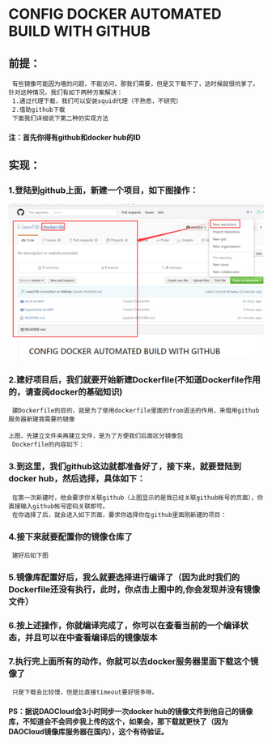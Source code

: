 # CONFIG DOCKER AUTOMATED BUILD WITH GITHUB
## 前提：
     有些镜像可能因为墙的问题，不能访问，那我们需要，但是又下载不了，这时候就很坑爹了。针对这种情况，我们有如下两种方案解决：
     1.通过代理下载，我们可以安装squid代理（不熟悉，不研究）
     2.借助github下载
     下面我们详细说下第二种的实现方法

#### 注：首先你得有github和docker hub的ID

## 实现：
### 1.登陆到github上面，新建一个项目，如下图操作：
![image](https://raw.githubusercontent.com/Leno730/docker-lib/master/images/1.png)


### 2.建好项目后，我们就要开始新建Dockerfile(不知道Dockerfile作用的，请查阅docker的基础知识)
     建Dockerfile的目的，就是为了使用dockerfile里面的from语法的作用，来借用github服务器新建我需要的镜像
     
    上图，先建立文件夹再建立文件，是为了方便我们后面区分镜像包
     Dockerfile的内容如下：
     

### 3.到这里，我们github这边就都准备好了，接下来，就要登陆到docker hub，然后选择，具体如下：
     
     在第一次新建时，他会要求你关联github（上图显示的是我已经关联github帐号的页面），你直接输入github帐号密码关联即可。
     在你选择了后，就会进入如下页面，要求你选择你在github里面刚新建的项目：
     
     
### 4.接下来就要配置你的镜像仓库了
     
     建好后如下图
     

### 5.镜像库配置好后，我么就要选择进行编译了（因为此时我们的Dockerfile还没有执行，此时，你点击上图中的,你会发现并没有镜像文件）
     

### 6.按上述操作，你就编译完成了，你可以在查看当前的一个编译状态，并且可以在中查看编译后的镜像版本
     
     

### 7.执行完上面所有的动作，你就可以去docker服务器里面下载这个镜像了
     
     只是下载会比较慢，但是比直接timeout要好很多呀。

#### PS：据说DAOCloud会3小时同步一次docker hub的镜像文件到他自己的镜像库，不知道会不会同步我上传的这个，如果会，那下载就更快了（因为DAOCloud镜像库服务器在国内），这个有待验证。
     


